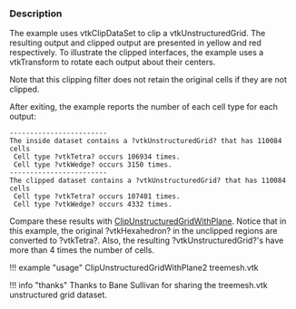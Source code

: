 ### Description

The example uses vtkClipDataSet to clip a vtkUnstructuredGrid. The resulting output and clipped output are presented in yellow and red respectively. To illustrate the clipped interfaces, the example uses a vtkTransform to rotate each output about their centers.

Note that this clipping filter does not retain the original cells if they are not clipped.

After exiting, the example reports the number of each cell type for each output:

``` text
------------------------
The inside dataset contains a ?vtkUnstructuredGrid? that has 110084 cells
 Cell type ?vtkTetra? occurs 106934 times.
 Cell type ?vtkWedge? occurs 3150 times.
------------------------
The clipped dataset contains a ?vtkUnstructuredGrid? that has 110084 cells
 Cell type ?vtkTetra? occurs 107401 times.
 Cell type ?vtkWedge? occurs 4332 times.
```

Compare these results with [ClipUnstructuredGridWithPlane](../ClipUnstructuredGridWithPlane). Notice that in this example, the original ?vtkHexahedron? in the unclipped regions are converted to ?vtkTetra?. Also, the resulting ?vtkUnstructuredGrid?'s have more than 4 times the number of cells.

!!! example "usage"
    ClipUnstructuredGridWithPlane2 treemesh.vtk

!!! info "thanks"
    Thanks to Bane Sullivan for sharing the treemesh.vtk unstructured grid dataset.
